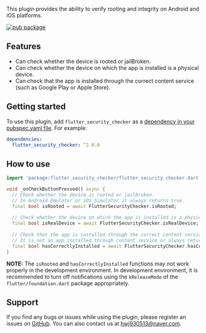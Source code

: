 This plugin provides the ability to verify rooting and integrity on Android and iOS platforms.

[![pub package](https://img.shields.io/pub/v/flutter_security_checker.svg)](https://pub.dev/packages/flutter_security_checker)

## Features

* Can check whether the device is rooted or jailBroken.
* Can check whether the device on which the app is installed is a physical device.
* Can check that the app is installed through the correct content service (such as Google Play or Apple Store).

## Getting started

To use this plugin, add `flutter_security_checker` as a [dependency in your pubspec.yaml file](https://flutter.io/platform-plugins/). For example:

```yaml
dependencies:
  flutter_security_checker: ^2.0.0
```

## How to use

```dart
import 'package:flutter_security_checker/flutter_security_checker.dart';

void _onCheckButtonPressed() async {
  // Check whether the device is rooted or jailBroken.
  // In Android Emulator or iOS Simulator it always returns true.
  final bool isRooted = await FlutterSecurityChecker.isRooted;
  
  // Check whether the device on which the app is installed is a physical device.
  final bool isRealDevice = await FlutterSecurityChecker.isRealDevice;
  
  // Check that the app is installed through the correct content service (such as Google Play or Apple Store).
  // It is not an app installed through content service or always returns false in debugging mode.
  final bool hasCorrectlyInstalled = await FlutterSecurityChecker.hasCorrectlyInstalled;
}
```

**NOTE:** The `isRooted` and `hasCorrectlyInstalled` functions may not work properly in the development environment. In development environment, it is recommended to turn off notifications using the `kReleaseMode` of the `flutter/foundation.dart` package appropriately.

## Support

If you find any bugs or issues while using the plugin, please register an issues on [GitHub](https://github.com/Dev-hwang/flutter_security_checker/issues). You can also contact us at <hwj930513@naver.com>.
